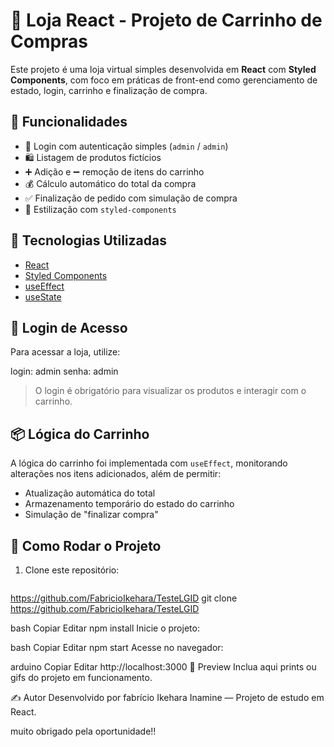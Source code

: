 # 🛒 Loja React - Projeto de Carrinho de Compras

Este projeto é uma loja virtual simples desenvolvida em **React** com **Styled Components**, com foco em práticas de front-end como gerenciamento de estado, login, carrinho e finalização de compra.

## 🚀 Funcionalidades

- 🔐 Login com autenticação simples (`admin` / `admin`)
- 🛍️ Listagem de produtos fictícios
- ➕ Adição e ➖ remoção de itens do carrinho
- 💰 Cálculo automático do total da compra
- ✅ Finalização de pedido com simulação de compra
- 🎨 Estilização com `styled-components`

## 🧠 Tecnologias Utilizadas

- [React](https://reactjs.org/)
- [Styled Components](https://styled-components.com/)
- [useEffect](https://reactjs.org/docs/hooks-effect.html)
- [useState](https://reactjs.org/docs/hooks-state.html)

## 🔐 Login de Acesso

Para acessar a loja, utilize:

login: admin
senha: admin


> O login é obrigatório para visualizar os produtos e interagir com o carrinho.

## 📦 Lógica do Carrinho

A lógica do carrinho foi implementada com `useEffect`, monitorando alterações nos itens adicionados, além de permitir:

- Atualização automática do total
- Armazenamento temporário do estado do carrinho
- Simulação de "finalizar compra"

## 📁 Como Rodar o Projeto

1. Clone este repositório:

   ```bash
  https://github.com/FabricioIkehara/TesteLGID
git clone https://github.com/FabricioIkehara/TesteLGID



bash
Copiar
Editar
npm install
Inicie o projeto:

bash
Copiar
Editar
npm start
Acesse no navegador:

arduino
Copiar
Editar
http://localhost:3000
📸 Preview
Inclua aqui prints ou gifs do projeto em funcionamento.

✍️ Autor
Desenvolvido por fabrício Ikehara Inamine — Projeto de estudo em React.

muito obrigado pela oportunidade!!


 
 
